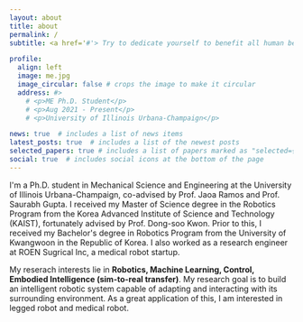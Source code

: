 ```yaml
---
layout: about
title: about
permalink: /
subtitle: <a href='#'> Try to dedicate yourself to benefit all human beings around the world.

profile:
  align: left
  image: me.jpg
  image_circular: false # crops the image to make it circular
  address: #>
    # <p>ME Ph.D. Student</p>
    # <p>Aug 2021 - Present</p>
    # <p>University of Illinois Urbana-Champaign</p>

news: true  # includes a list of news items
latest_posts: true  # includes a list of the newest posts
selected_papers: true # includes a list of papers marked as "selected={true}"
social: true  # includes social icons at the bottom of the page
---
```

I'm a Ph.D. student in Mechanical Science and Engineering at the University of Illinois Urbana-Champaign, co-advised by Prof. Jaoa Ramos and Prof. Saurabh Gupta. I received my Master of Science degree in the Robotics Program from the Korea Advanced Institute of Science and Technology (KAIST), fortunately advised by Prof. Dong-soo Kwon. Prior to this, I received my Bachelor's degree in Robotics Program from the University of Kwangwoon in the Republic of Korea. I also worked as a research engineer at ROEN Sugrical Inc, a medical robot startup.

My reserach interests lie in **Robotics, Machine Learning, Control, Embodied Intelligence (sim-to-real transfer)**. My research goal is to build an intelligent robotic system capable of adapting and interacting with its surrounding environment. As a great application of this, I am interested in legged robot and medical robot. 


